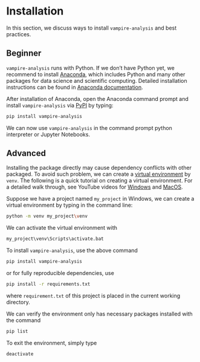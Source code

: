# Installation

In this section, we discuss ways to install `vampire-analysis` and best practices.

## Beginner

`vampire-analysis` runs with Python. If we don’t have Python yet, we recommend to install [Anaconda](https://www.anaconda.com/products/individual), which includes Python and many other packages for data science and scientific computing. Detailed installation instructions can be found in [Anaconda documentation](https://docs.anaconda.com/anaconda/install/).

After installation of Anaconda, open the Anaconda command prompt and install `vampire-analysis` via [PyPI](https://pypi.org/project/vampire-analysis/) by typing:

```bash
pip install vampire-analysis
```

We can now use `vampire-analysis` in the command prompt python interpreter or Jupyter Notebooks.

## Advanced

Installing the package directly may cause dependency conflicts with other packaged. To avoid such problem, we can create a [virtual environment](https://docs.python.org/3/tutorial/venv.html) by `venv`. The following is a quick tutorial on creating a virtual environment. For a detailed walk through, see YouTube videos for [Windows](https://www.youtube.com/watch?v=APOPm01BVrk) and [MacOS](https://www.youtube.com/watch?v=Kg1Yvry_Ydk).

Suppose we have a project named `my_project` in Windows, we can create a virtual environment by typing in the command line:

```bash
python -m venv my_project\venv
```

We can activate the virtual environment with

```bash
my_project\venv\Scripts\activate.bat
```

To install `vampire-analysis`, use the above command

```bash
pip install vampire-analysis
```

or for fully reproducible dependencies, use

```bash
pip install -r requirements.txt
```

where `requirement.txt` of this project is placed in the current working directory.

We can verify the environment only has necessary packages installed with
the command

```bash
pip list
```

To exit the environment, simply type

```bash
deactivate
```
